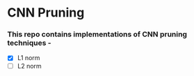 # CNN Pruning

### This repo contains implementations of CNN pruning techniques - 

- [x] L1 norm
- [ ] L2 norm
